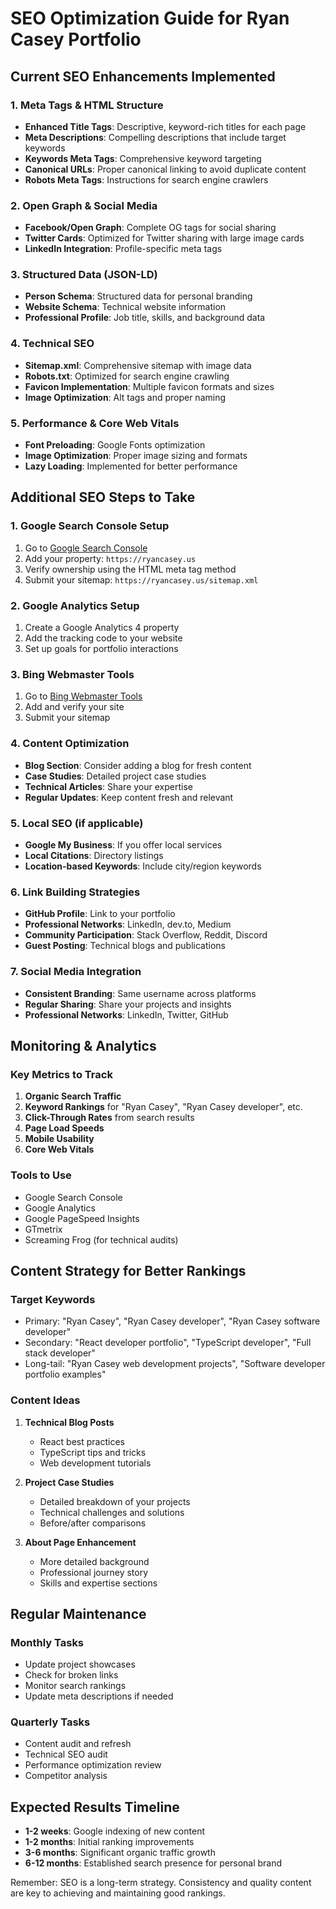 # SEO Optimization Guide for Ryan Casey Portfolio

## Current SEO Enhancements Implemented

### 1. Meta Tags & HTML Structure
- **Enhanced Title Tags**: Descriptive, keyword-rich titles for each page
- **Meta Descriptions**: Compelling descriptions that include target keywords
- **Keywords Meta Tags**: Comprehensive keyword targeting
- **Canonical URLs**: Proper canonical linking to avoid duplicate content
- **Robots Meta Tags**: Instructions for search engine crawlers

### 2. Open Graph & Social Media
- **Facebook/Open Graph**: Complete OG tags for social sharing
- **Twitter Cards**: Optimized for Twitter sharing with large image cards
- **LinkedIn Integration**: Profile-specific meta tags

### 3. Structured Data (JSON-LD)
- **Person Schema**: Structured data for personal branding
- **Website Schema**: Technical website information
- **Professional Profile**: Job title, skills, and background data

### 4. Technical SEO
- **Sitemap.xml**: Comprehensive sitemap with image data
- **Robots.txt**: Optimized for search engine crawling
- **Favicon Implementation**: Multiple favicon formats and sizes
- **Image Optimization**: Alt tags and proper naming

### 5. Performance & Core Web Vitals
- **Font Preloading**: Google Fonts optimization
- **Image Optimization**: Proper image sizing and formats
- **Lazy Loading**: Implemented for better performance

## Additional SEO Steps to Take

### 1. Google Search Console Setup
1. Go to [Google Search Console](https://search.google.com/search-console/)
2. Add your property: `https://ryancasey.us`
3. Verify ownership using the HTML meta tag method
4. Submit your sitemap: `https://ryancasey.us/sitemap.xml`

### 2. Google Analytics Setup
1. Create a Google Analytics 4 property
2. Add the tracking code to your website
3. Set up goals for portfolio interactions

### 3. Bing Webmaster Tools
1. Go to [Bing Webmaster Tools](https://www.bing.com/webmasters/)
2. Add and verify your site
3. Submit your sitemap

### 4. Content Optimization
- **Blog Section**: Consider adding a blog for fresh content
- **Case Studies**: Detailed project case studies
- **Technical Articles**: Share your expertise
- **Regular Updates**: Keep content fresh and relevant

### 5. Local SEO (if applicable)
- **Google My Business**: If you offer local services
- **Local Citations**: Directory listings
- **Location-based Keywords**: Include city/region keywords

### 6. Link Building Strategies
- **GitHub Profile**: Link to your portfolio
- **Professional Networks**: LinkedIn, dev.to, Medium
- **Community Participation**: Stack Overflow, Reddit, Discord
- **Guest Posting**: Technical blogs and publications

### 7. Social Media Integration
- **Consistent Branding**: Same username across platforms
- **Regular Sharing**: Share your projects and insights
- **Professional Networks**: LinkedIn, Twitter, GitHub

## Monitoring & Analytics

### Key Metrics to Track
1. **Organic Search Traffic**
2. **Keyword Rankings** for "Ryan Casey", "Ryan Casey developer", etc.
3. **Click-Through Rates** from search results
4. **Page Load Speeds**
5. **Mobile Usability**
6. **Core Web Vitals**

### Tools to Use
- Google Search Console
- Google Analytics
- Google PageSpeed Insights
- GTmetrix
- Screaming Frog (for technical audits)

## Content Strategy for Better Rankings

### Target Keywords
- Primary: "Ryan Casey", "Ryan Casey developer", "Ryan Casey software developer"
- Secondary: "React developer portfolio", "TypeScript developer", "Full stack developer"
- Long-tail: "Ryan Casey web development projects", "Software developer portfolio examples"

### Content Ideas
1. **Technical Blog Posts**
   - React best practices
   - TypeScript tips and tricks
   - Web development tutorials

2. **Project Case Studies**
   - Detailed breakdown of your projects
   - Technical challenges and solutions
   - Before/after comparisons

3. **About Page Enhancement**
   - More detailed background
   - Professional journey story
   - Skills and expertise sections

## Regular Maintenance

### Monthly Tasks
- Update project showcases
- Check for broken links
- Monitor search rankings
- Update meta descriptions if needed

### Quarterly Tasks
- Content audit and refresh
- Technical SEO audit
- Performance optimization review
- Competitor analysis

## Expected Results Timeline

- **1-2 weeks**: Google indexing of new content
- **1-2 months**: Initial ranking improvements
- **3-6 months**: Significant organic traffic growth
- **6-12 months**: Established search presence for personal brand

Remember: SEO is a long-term strategy. Consistency and quality content are key to achieving and maintaining good rankings.
